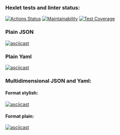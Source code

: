### Hexlet tests and linter status:
[![Actions Status](https://github.com/iaminthemiddleofnowhere/php-project-lvl2/workflows/hexlet-check/badge.svg)](https://github.com/iaminthemiddleofnowhere/php-project-lvl2/actions)
[![Maintainability](https://api.codeclimate.com/v1/badges/a7d085801a11542e7369/maintainability)](https://codeclimate.com/github/iaminthemiddleofnowhere/php-project-lvl2/maintainability)
[![Test Coverage](https://api.codeclimate.com/v1/badges/a7d085801a11542e7369/test_coverage)](https://codeclimate.com/github/iaminthemiddleofnowhere/php-project-lvl2/test_coverage)

### Plain JSON
[![asciicast](https://asciinema.org/a/xQ2AsrXInXyUbkhCHgzjFL6zY.svg)](https://asciinema.org/a/xQ2AsrXInXyUbkhCHgzjFL6zY)

### Plain Yaml
[![asciicast](https://asciinema.org/a/3pAS1adsnfKeae2W5tLITjlxY.svg)](https://asciinema.org/a/3pAS1adsnfKeae2W5tLITjlxY)

### Multidimensional JSON and Yaml:

#### Format stylish:
[![asciicast](https://asciinema.org/a/g42851kUVnPi5PN9b6h1Ch4Po.svg)](https://asciinema.org/a/g42851kUVnPi5PN9b6h1Ch4Po)

#### Format plain:
[![asciicast](https://asciinema.org/a/hJNaw91IeWHfQwnN8j18qwXp4.svg)](https://asciinema.org/a/hJNaw91IeWHfQwnN8j18qwXp4)
